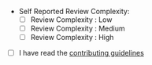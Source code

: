 - Self Reported Review Complexity:
    - [ ] Review Complexity : Low
    - [ ] Review Complexity : Medium
    - [ ] Review Complexity : High
- [ ] I have read the [contributing guidelines](CONTRIBUTING.md)
